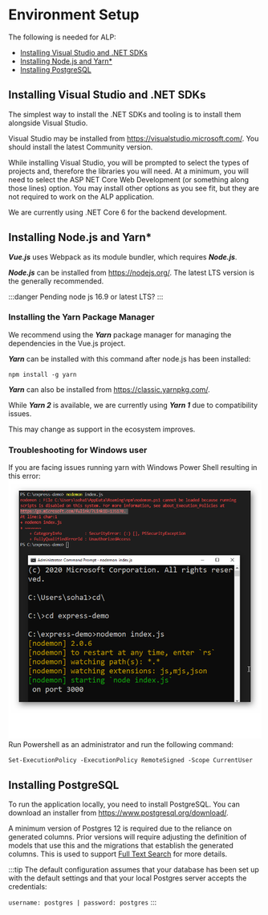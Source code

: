 # Environment Setup

The following is needed for ALP:

- [Installing Visual Studio and .NET SDKs](#installing-visual-studio-and-net-sdks)
- [Installing Node.js and Yarn*](#installing-node-js-and-yarn)
- [Installing PostgreSQL](#installing-postgresql)


## Installing Visual Studio and .NET SDKs

The simplest way to install the .NET SDKs and tooling is to install them alongside Visual Studio.

Visual Studio may be installed from https://visualstudio.microsoft.com/. You should install the latest Community version.

While installing Visual Studio, you will be prompted to select the types of projects and, therefore the libraries you will need. At a minimum, you will need to select the ASP NET Core Web Development (or something along those lines) option. You may install other options as you see fit, but they are not required to work on the ALP application.

We are currently using .NET Core 6 for the backend development.

## Installing Node.js and Yarn*

***Vue.js*** uses Webpack as its module bundler, which requires ***Node.js***.

***Node.js*** can be installed from https://nodejs.org/. The latest LTS version is the generally recommended.

:::danger Pending
node js 16.9 or latest LTS?
:::

### Installing the Yarn Package Manager
We recommend using the ***Yarn*** package manager for managing the dependencies in the Vue.js project.

***Yarn*** can be installed with this command after node.js has been installed:

```
npm install -g yarn
```

***Yarn*** can also be installed from https://classic.yarnpkg.com/. 

While ***Yarn 2*** is available, we are currently using ***Yarn 1*** due to compatibility issues. 

This may change as support in the ecosystem improves.

### Troubleshooting for Windows user

If you are facing issues running yarn with Windows Power Shell resulting in this error:
![Error](../imgs/guide/Error_while_using_yarn_in_power_shell.png)
Run Powershell as an administrator and run the following command:
```
Set-ExecutionPolicy -ExecutionPolicy RemoteSigned -Scope CurrentUser
```

## Installing PostgreSQL

To run the application locally, you need to install PostgreSQL. You can download an installer from https://www.postgresql.org/download/.

A minimum version of Postgres 12 is required due to the reliance on generated columns. Prior versions will require adjusting the definition of models that use this and the migrations that establish the generated columns. This is used to support [Full Text Search](https://www.npgsql.org/efcore/mapping/full-text-search.html?tabs=pg12%2Cv5) for more details.

:::tip
The default configuration assumes that your database has been set up with the default settings and that your local Postgres server accepts the credentials: 

`username: postgres | password: postgres`
:::